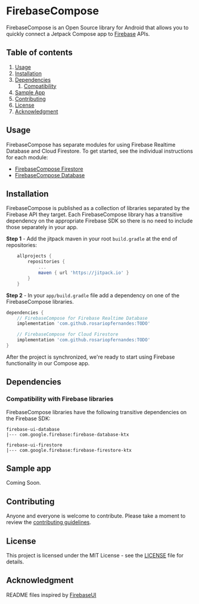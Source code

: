 # FirebaseCompose

FirebaseCompose is an Open Source library for Android that allows you to
quickly connect a Jetpack Compose app to [Firebase](https://firebase.google.com) APIs.

## Table of contents

1. [Usage](#usage)
1. [Installation](#installation)
1. [Dependencies](#dependencies)
   1. [Compatibility](#compatibility-with-firebase-libraries)
1. [Sample App](#sample-app)
1. [Contributing](#contributing)
1. [License](#license)
1. [Acknowledgment](#acknowledgment)

## Usage

FirebaseCompose has separate modules for using Firebase Realtime Database and Cloud Firestore.
 To get started, see the individual instructions for each module:

* [FirebaseCompose Firestore](firestore/README.md)
* [FirebaseCompose Database](database/README.md)

## Installation

FirebaseCompose is published as a collection of libraries separated by the
Firebase API they target. Each FirebaseCompose library has a transitive
dependency on the appropriate Firebase SDK so there is no need to include
those separately in your app.

**Step 1** - Add the jitpack maven in your root `build.gradle` at the end of repositories:
```gradle
    allprojects {
        repositories {
            ...
            maven { url 'https://jitpack.io' }
        }
    }
```

**Step 2** - In your `app/build.gradle` file add a dependency on one of the FirebaseCompose
libraries.

```groovy
dependencies {
    // FirebaseCompose for Firebase Realtime Database
    implementation 'com.github.rosariopfernandes:TODO'

    // FirebaseCompose for Cloud Firestore
    implementation 'com.github.rosariopfernandes:TODO'
}
```

After the project is synchronized, we're ready to start using Firebase functionality in our Compose app.

## Dependencies

### Compatibility with Firebase libraries

FirebaseCompose libraries have the following transitive dependencies on the Firebase SDK:
```
firebase-ui-database
|--- com.google.firebase:firebase-database-ktx

firebase-ui-firestore
|--- com.google.firebase:firebase-firestore-ktx
```

## Sample app

Coming Soon.

## Contributing

Anyone and everyone is welcome to contribute. Please take a moment to
review the [contributing guidelines](CONTRIBUTING.md).

## License

This project is licensed under the MIT License - see the [LICENSE](LICENSE) file for details.

## Acknowledgment
README files inspired by [FirebaseUI](https://github.com/firebase/FirebaseUI-Android/)
